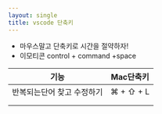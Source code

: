 ```yaml
---
layout: single
title: vscode 단축키
---
```


- 마우스말고 단축키로 시간을 절약하자!  
- 이모티콘  control + command +space

|기능   | Mac단축키  |
|---|---|
|반복되는단어 찾고 수정하기 | ⌘ + ⇧ + L |
|   |   |
|   |   |
